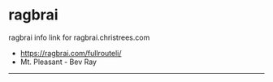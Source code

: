 # ragbrai
ragbrai info link for ragbrai.christrees.com

- https://ragbrai.com/fullrouteli/
- Mt. Pleasant - Bev Ray

---

![]()

